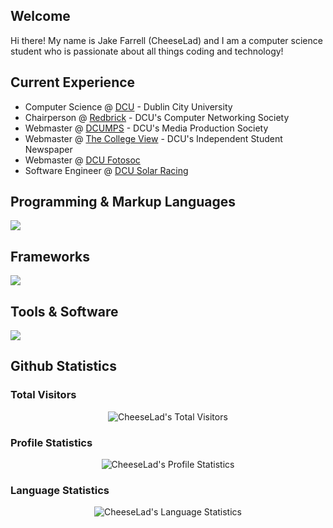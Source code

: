 ## Welcome

Hi there! My name is Jake Farrell (CheeseLad) and I am a computer science student who is passionate about all things coding and technology!

## Current Experience
- Computer Science @ <a href="https://dcu.ie">DCU</a> - Dublin City University
- Chairperson @ <a href="https://redbrick.dcu.ie">Redbrick</a> - DCU's Computer Networking Society
- Webmaster @ <a href="https://dcumps.ie">DCUMPS</a> - DCU's Media Production Society
- Webmaster @ <a href="https://thecollegeview.ie">The College View</a> - DCU's Independent Student Newspaper
- Webmaster @ <a href="https://www.instagram.com/dcufotosoc">DCU Fotosoc</a>
- Software Engineer @ <a href="https://solarracing.ie">DCU Solar Racing</a>


## Programming & Markup Languages

<p align="left">
  <a href="https://skillicons.dev">
    <img src="https://skillicons.dev/icons?i=bash,c,css,html,java,js,md,mysql,py,r,sqlite" />
  </a>
</p>


## Frameworks

<p align="left">
  <a href="https://skillicons.dev">
    <img src="https://skillicons.dev/icons?i=bootstrap,react,svelte,tailwind,materialui,wordpress,django,flask" />
  </a>
</p>

## Tools & Software

<p align="left">
  <a href="https://skillicons.dev">
    <img src="https://skillicons.dev/icons?i=cloudflare,docker,git,githubactions,linux,nginx,npm,obsidian,vscode" />
  </a>
</p>

## Github Statistics

### Total Visitors

<p align="center"><img src="https://profile-counter.glitch.me/{CheeseLad}/count.svg" alt="CheeseLad's Total Visitors" /></p>

### Profile Statistics

<p align="center"><img src="https://github-readme-stats.vercel.app/api?username=CheeseLad&show_icons=true&theme=dark" alt="CheeseLad's Profile Statistics" align="center" /></p>

### Language Statistics

<p align="center"><img align="center" src="https://github-readme-stats.vercel.app/api/top-langs?username=cheeselad&show_icons=true&locale=en&text_color=ffffff&layout=compact&theme=dark" alt="CheeseLad's Language Statistics" bg_color=#808080/></p>


<!---
CheeseLad/CheeseLad is a ✨ special ✨ repository because its `README.md` (this file) appears on your GitHub profile.
You can click the Preview link to take a look at your changes.
--->
